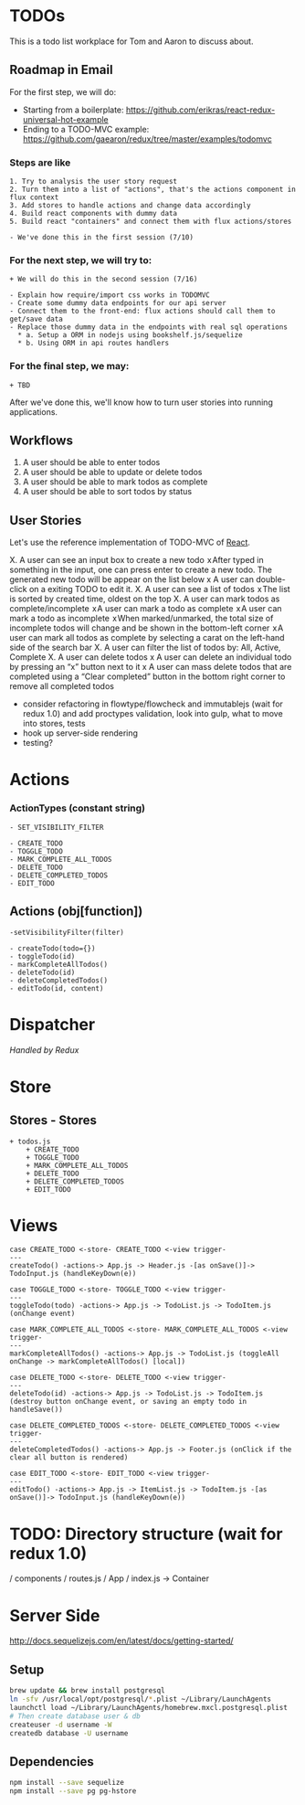 # TODOs

This is a todo list workplace for Tom and Aaron to discuss about.

## Roadmap in Email

For the first step, we will do:
* Starting from a boilerplate: https://github.com/erikras/react-redux-universal-hot-example
* Ending to a TODO-MVC example: https://github.com/gaearon/redux/tree/master/examples/todomvc

### Steps are like

    1. Try to analysis the user story request
    2. Turn them into a list of "actions", that's the actions component in flux context
    3. Add stores to handle actions and change data accordingly
    4. Build react components with dummy data
    5. Build react "containers" and connect them with flux actions/stores

    - We've done this in the first session (7/10)

### For the next step, we will try to:

    + We will do this in the second session (7/16)

    - Explain how require/import css works in TODOMVC
    - Create some dummy data endpoints for our api server
    - Connect them to the front-end: flux actions should call them to get/save data
    - Replace those dummy data in the endpoints with real sql operations
      * a. Setup a ORM in nodejs using bookshelf.js/sequelize
      * b. Using ORM in api routes handlers

### For the final step, we may:

    + TBD

After we've done this, we'll know how to turn user stories into running applications.

## Workflows

1. A user should be able to enter todos
2. A user should be able to update or delete todos
3. A user should be able to mark todos as complete
4. A user should be able to sort todos by status

## User Stories

Let's use the reference implementation of TODO-MVC of [React](http://todomvc.com/examples/react/#/).

X. A user can see an input box to create a new todo
 x After typed in something in the input, one can press enter to create a new todo. The generated new todo will be appear on the list below
 x A user can double-click on a exiting TODO to edit it.
X. A user can see a list of todos
 x The list is sorted by created time, oldest on the top
X.  A user can mark todos as complete/incomplete
 x A user can mark a todo as complete
 x A user can mark a todo as incomplete
 x When marked/unmarked, the total size of incomplete todos will change and be shown in the bottom-left corner
 x A user can mark all todos as complete by selecting a carat on the left-hand side of the search bar
X. A user can filter the list of todos by: All, Active, Complete
X. A user can delete todos
 x A user can delete an individual todo by pressing an “x” button next to it
 x A user can mass delete todos that are completed using a “Clear completed” button in the bottom right corner to remove all completed todos

- consider refactoring in flowtype/flowcheck and immutablejs (wait for redux 1.0) and add proctypes validation, look into gulp, what to move into stores, tests
- hook up server-side rendering
- testing?

# Actions

### ActionTypes (constant string)
    - SET_VISIBILITY_FILTER

    - CREATE_TODO
    - TOGGLE_TODO
    - MARK_COMPLETE_ALL_TODOS
    - DELETE_TODO
    - DELETE_COMPLETED_TODOS
    - EDIT_TODO    

## Actions (obj[function])
    -setVisibilityFilter(filter)

    - createTodo(todo={})
    - toggleTodo(id)
    - markCompleteAllTodos()
    - deleteTodo(id)
    - deleteCompletedTodos()
    - editTodo(id, content)

# Dispatcher

*Handled by Redux*

# Store

## Stores - Stores
    + todos.js
        + CREATE_TODO
        + TOGGLE_TODO
        + MARK_COMPLETE_ALL_TODOS
        + DELETE_TODO
        + DELETE_COMPLETED_TODOS
        + EDIT_TODO

# Views

    case CREATE_TODO <-store- CREATE_TODO <-view trigger-
    ---
    createTodo() -actions-> App.js -> Header.js -[as onSave()]-> TodoInput.js (handleKeyDown(e))

    case TOGGLE_TODO <-store- TOGGLE_TODO <-view trigger-
    ---
    toggleTodo(todo) -actions-> App.js -> TodoList.js -> TodoItem.js (onChange event)

    case MARK_COMPLETE_ALL_TODOS <-store- MARK_COMPLETE_ALL_TODOS <-view trigger-
    ---
    markCompleteAllTodos() -actions-> App.js -> TodoList.js (toggleAll onChange -> markCompleteAllTodos() [local])

    case DELETE_TODO <-store- DELETE_TODO <-view trigger-
    ---
    deleteTodo(id) -actions-> App.js -> TodoList.js -> TodoItem.js (destroy button onChange event, or saving an empty todo in handleSave())

    case DELETE_COMPLETED_TODOS <-store- DELETE_COMPLETED_TODOS <-view trigger-
    ---
    deleteCompletedTodos() -actions-> App.js -> Footer.js (onClick if the clear all button is rendered)

    case EDIT_TODO <-store- EDIT_TODO <-view trigger-
    ---
    editTodo() -actions-> App.js -> ItemList.js -> TodoItem.js -[as onSave()]-> TodoInput.js (handleKeyDown(e))

# TODO: Directory structure (wait for redux 1.0)

/ components
  / routes.js
  / App
     /  index.js -> Container

# Server Side

http://docs.sequelizejs.com/en/latest/docs/getting-started/

## Setup

```sh
brew update && brew install postgresql
ln -sfv /usr/local/opt/postgresql/*.plist ~/Library/LaunchAgents
launchctl load ~/Library/LaunchAgents/homebrew.mxcl.postgresql.plist
# Then create database user & db
createuser -d username -W
createdb database -U username
```

## Dependencies

```sh
npm install --save sequelize
npm install --save pg pg-hstore
```
